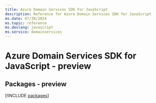 ```yaml
---
title: Azure Domain Services SDK for JavaScript
description: Reference for Azure Domain Services SDK for JavaScript
ms.date: 07/30/2024
ms.topic: reference
ms.devlang: javascript
ms.service: domainservices
---
```

# Azure Domain Services SDK for JavaScript - preview
## Packages - preview
[!INCLUDE [packages](domain-services-index.md)]